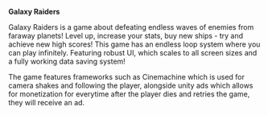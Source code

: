 **Galaxy Raiders** 

Galaxy Raiders is a game about defeating endless waves of enemies from faraway planets! Level up, increase your stats, buy new ships - try and achieve new high scores!
This game has an endless loop system where you can play infinitely. Featuring robust UI, which scales to all screen sizes and a fully working data saving system!

The game features frameworks such as Cinemachine which is used for camera shakes and following the player, alongside unity ads which allows for monetization for everytime after the player dies and retries the game, they will receive an ad.
